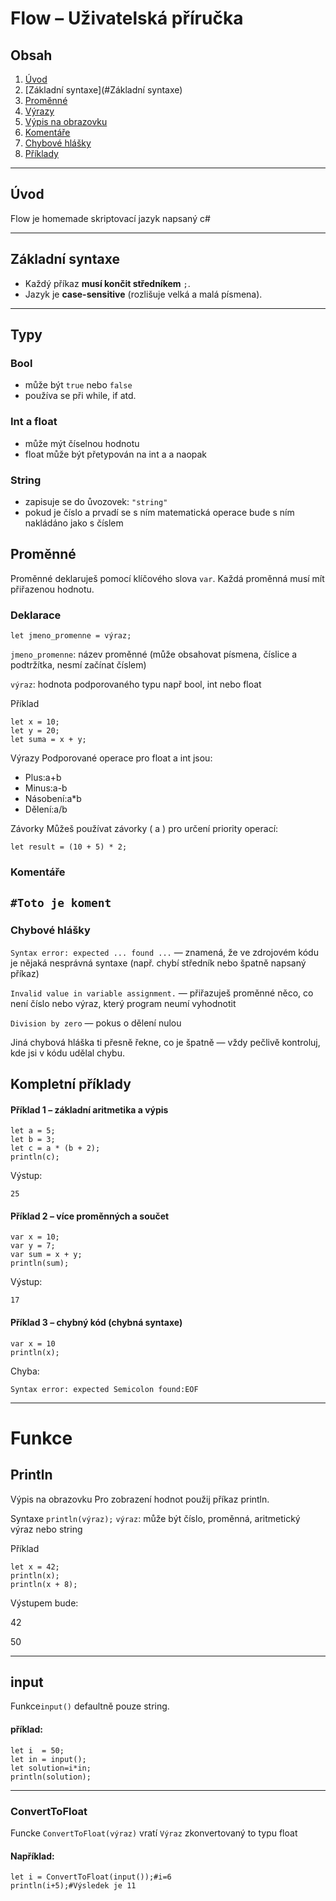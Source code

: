 # Flow – Uživatelská příručka

## Obsah

1. [Úvod](#Úvod)
2. [Základní syntaxe](#Základní syntaxe)
3. [Proměnné](#Proměnné)
4. [Výrazy](#výrazy)
5. [Výpis na obrazovku](#výpis-na-obrazovku)
6. [Komentáře](#komentáře)
7. [Chybové hlášky](#chybové-hlášky)
8. [Příklady](#příklady)

---

## Úvod

Flow je homemade skriptovací jazyk napsaný c#

---

## Základní syntaxe

- Každý příkaz **musí končit středníkem** `;`.
- Jazyk je **case-sensitive** (rozlišuje velká a malá písmena).

---

## Typy
### Bool
  
- může být 
```true``` nebo 
```false```
- používa se při while, if atd.

### Int a float

- může mýt číselnou hodnotu
- float může být přetypován na int a a naopak
### String

- zapisuje se do ůvozovek: 
```"string"```
- pokud je číslo a prvadí se s ním matematická operace bude s ním nakládáno jako s číslem

## Proměnné

Proměnné deklaruješ pomocí klíčového slova `var`. Každá proměnná musí mít přiřazenou hodnotu.

### Deklarace

```flow
let jmeno_promenne = výraz;
```
```jmeno_promenne```: název proměnné (může obsahovat písmena, číslice a podtržítka, nesmí začínat číslem)

```výraz```: hodnota podporovaného typu např bool, int nebo float

Příklad
```
let x = 10;
let y = 20;
let suma = x + y;
```
Výrazy
Podporované operace pro float a int jsou:

- Plus:a+b
- Minus:a-b
- Násobení:a*b
- Dělení:a/b

Závorky
Můžeš používat závorky ( a ) pro určení priority operací:

```
let result = (10 + 5) * 2;
```

### Komentáře

```#Toto je koment```
---
### Chybové hlášky
```Syntax error: expected ... found ...``` — znamená, že ve zdrojovém kódu je nějaká nesprávná syntaxe (např. chybí středník nebo špatně napsaný příkaz)

```Invalid value in variable assignment.``` — přiřazuješ proměnné něco, co není číslo nebo výraz, který program neumí vyhodnotit

```Division by zero``` — pokus o dělení nulou

Jiná chybová hláška ti přesně řekne, co je špatně — vždy pečlivě kontroluj, kde jsi v kódu udělal chybu.

## Kompletní příklady
#### Příklad 1 – základní aritmetika a výpis
```
let a = 5;
let b = 3;
let c = a * (b + 2);
println(c);
```
Výstup:

```25```
#### Příklad 2 – více proměnných a součet
```
var x = 10;
var y = 7;
var sum = x + y;
println(sum);
```
Výstup:


```17```
#### Příklad 3 – chybný kód (chybná syntaxe)
```
var x = 10
println(x);
```
Chyba:

```Syntax error: expected Semicolon found:EOF```

---
# Funkce
## Println
Výpis na obrazovku
Pro zobrazení hodnot použij příkaz println.

Syntaxe
```println(výraz);```
```výraz```: může být číslo, proměnná, aritmetický výraz nebo string

Příklad
```
let x = 42;
println(x);
println(x + 8);
```
Výstupem bude: 

42

50

---
## input
Funkce```input()``` defaultně pouze string.

#### příklad:
```
let i  = 50;
let in = input();
let solution=i*in;
println(solution);
```

---
### ConvertToFloat
Funcke
```ConvertToFloat(výraz)``` vratí 
```Výraz``` zkonvertovaný to typu float

#### Například:
```
let i = ConvertToFloat(input());#i=6
println(i+5);#Výsledek je 11 
```

